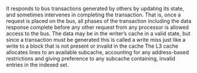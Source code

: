 It responds to bus transactions generated by others by updating its state, and sometimes intervenes in completing the transaction.
That is, once a request is placed on the bus, all phases of the transaction including the data response complete before any other request from any processor is allowed access to the bus.
The data may be in the writer’s cache in a valid state, but since a transaction must be generated this is called a write miss just like a write to a block that is not present or invalid in the cache
The L3 cache allocates lines to an available subcache, accounting for any address-based restrictions and giving preference to any subcache containing, invalid entries in the indexed set.
